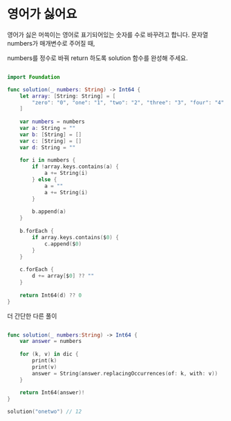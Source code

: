 영어가 싫어요
================

영어가 싫은 머쓱이는 영어로 표기되어있는 숫자를 수로 바꾸려고 합니다. 문자열 numbers가 매개변수로 주어질 때,   

numbers를 정수로 바꿔 return 하도록 solution 함수를 완성해 주세요.  

```swift 

import Foundation

func solution(_ numbers: String) -> Int64 {
    let array: [String: String] = [
        "zero": "0", "one": "1", "two": "2", "three": "3", "four": "4", "five": "5", "six": "6", "seven": "7", "eight": "8", "nine": "9"
    ]
    
    var numbers = numbers
    var a: String = ""
    var b: [String] = []
    var c: [String] = []
    var d: String = ""
    
    for i in numbers {
        if !array.keys.contains(a) {
            a += String(i)
        } else {
            a = ""
            a += String(i)
        }
        
        b.append(a)
    }
    
    b.forEach {
        if array.keys.contains($0) {
            c.append($0)
        }
    }
    
    c.forEach {
        d += array[$0] ?? ""
    }
    
    return Int64(d) ?? 0
}

```

더 간단한 다른 풀이

```swift

func solution(_ numbers:String) -> Int64 {
    var answer = numbers
    
    for (k, v) in dic {
        print(k)
        print(v)
        answer = String(answer.replacingOccurrences(of: k, with: v))
    }
    
    return Int64(answer)!
}

solution("onetwo") // 12

```

